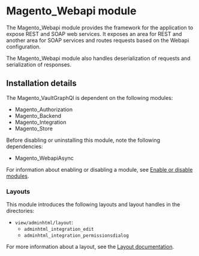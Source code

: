 # Magento_Webapi module

The Magento_Webapi module provides the framework for the application to expose REST and SOAP web services. It exposes an area for REST and another area for SOAP services and routes requests based on the Webapi configuration.

The Magento_Webapi module also handles deserialization of requests and serialization of responses.

## Installation details

The Magento_VaultGraphQl is dependent on the following modules:

- Magento_Authorization
- Magento_Backend
- Magento_Integration
- Magento_Store

Before disabling or uninstalling this module, note the following dependencies:

- Magento_WebapiAsync

For information about enabling or disabling a module, see [Enable or disable modules](https://devdocs.magento.com/guides/v2.4/install-gde/install/cli/install-cli-subcommands-enable.html).

### Layouts

This module introduces the following layouts and layout handles in the directories:

- `view/adminhtml/layout`:
    - `adminhtml_integration_edit`
    - `adminhtml_integration_permissionsdialog`

For more information about a layout, see the [Layout documentation](https://devdocs.magento.com/guides/v2.4/frontend-dev-guide/layouts/layout-overview.html).
